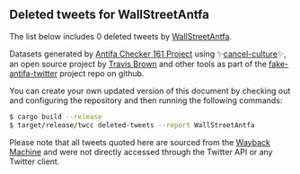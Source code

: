 ## Deleted tweets for WallStreetAntfa

The list below includes 0 deleted tweets by
[WallStreetAntfa](https://twitter.com/WallStreetAntfa).



Datasets generated by [Antifa Checker 161 Project](https://twitter.com/antifacheck161) using ✨[cancel-culture](https://github.com/travisbrown/cancel-culture)✨, an open source project by 
[Travis Brown](https://twitter.com/travisbrown) and other tools as part of the 
[fake-antifa-twitter](https://github.com/antifacheck161/fake-antifa-twitter) project repo on github.

You can create your own updated version of this document by checking out and configuring the
repository and then running the following commands:

```bash
$ cargo build --release
$ target/release/twcc deleted-tweets --report WallStreetAntfa
```

Please note that all tweets quoted here are sourced from the
[Wayback Machine](https://web.archive.org) and were not directly accessed through the Twitter API or
any Twitter client.


